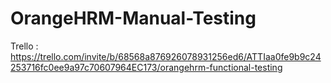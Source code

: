 # OrangeHRM-Manual-Testing
Trello : https://trello.com/invite/b/68568a876926078931256ed6/ATTIaa0fe9b9c24253716fc0ee9a97c70607964EC173/orangehrm-functional-testing
